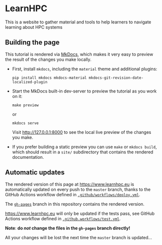# LearnHPC

This is a website to gather material and tools to help learners to navigate learning about HPC systems

## Building the page

This tutorial is rendered via [MkDocs](https://www.mkdocs.org/),
which makes it very easy to preview the result of the changes you make locally.

* First, install ``mkdocs``, including the `material` theme and additional plugins:

      pip install mkdocs mkdocs-material mkdocs-git-revision-date-localized-plugin

* Start the MkDocs built-in dev-server to preview the tutorial as you work on it:

      make preview

  or

      mkdocs serve

  <!-- markdown-link-check-disable-next-line -->
  Visit http://127.0.0.1:8000 to see the local live preview of the changes you make.

* If you prefer building a static preview you can use ``make`` or ``mkdocs build``,
  which should result in a ``site/`` subdirectory that contains the rendered documentation.

## Automatic updates

<!-- markdown-link-check-disable-next-line -->
The rendered version of this page at https://www.learnhpc.eu
is automatically updated on every push to the ``master`` branch,
thanks to the GitHub Actions workflow defined in
[``.github/workflows/deploy.yml``](https://github.com/LearnHPC/learnhpc/blob/master/.github/workflows/deploy.yml).

The [``gh-pages``](https://github.com/LearnHPC/learnhpc/tree/gh-pages) branch in this repository contains the rendered version.

<!-- markdown-link-check-disable-next-line -->
https://www.learnhpc.eu will only be updated if the tests pass,
see GitHub Actions workflow defined in
[``.github.workflows/test.yml``](https://github.com/LearnHPC/learnhpc/blob/master/.github/workflows/test.yml).

**Note**: **do *not* change the files in the ``gh-pages`` branch directly!**

All your changes will be lost the next time the ``master`` branch is updated...
